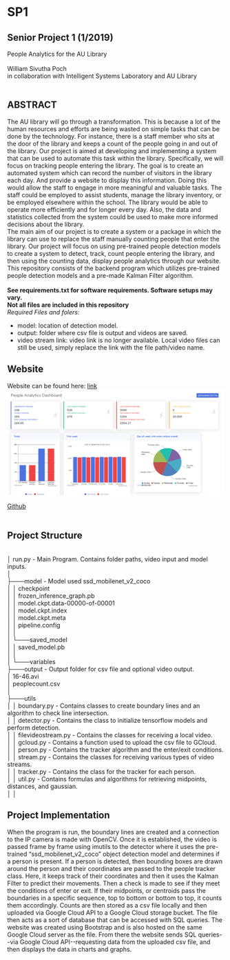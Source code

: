 # SP1
## Senior Project 1 (1/2019)<br>
People Analytics for the AU Library <br>
<br>
William Sivutha Poch <br>
in collaboration with Intelligent Systems Laboratory and AU Library <br>
<br>
## ABSTRACT
The AU library will go through a transformation. This is because a lot of the human resources and efforts are being wasted on simple tasks that can be done by the technology. For instance, there is a staff member who sits at the door of the library and keeps a count of the people going in and out of the library. Our project is aimed at developing and implementing a system that can be used to automate this task within the library. Specifically, we will focus on tracking people entering the library. The goal is to create an automated system which can record the number of visitors in the library each day. And provide a website to display this information. Doing this would allow the staff to engage in more meaningful and valuable tasks. The staff could be employed to assist students, manage the library inventory, or be employed elsewhere within the school. The library would be able to operate more efficiently and for longer every day. Also, the data and statistics collected from the system could be used to make more informed decisions about the library.
<br>
The main aim of our project is to create a system or a package in which the library can use to replace the staff manually counting people that enter the library. Our project will focus on using pre-trained people detection models to create a system to detect, track, count people entering the library, and then using the counting data, display people analytics through our website. This repository consists of the backend program which utilizes pre-trained people detection models and a pre-made Kalman Filter algorithm. 
<br>
<br> **See requirements.txt for software requirements. Software setups may vary.**
<br>
**Not all files are included in this repository** <br>
*Required Files and folers: <br>*
  - model: location of detection model. 
  - output: folder where csv file is output and videos are saved.
  - video stream link: video link is no longer available. Local video files can still be used, simply replace the link with the file path/video name.
## Website <br>
Website can be found here: [link](https://library-258507.appspot.com) <br>
![website](https://github.com/WilliamPoch/SP1Website/blob/master/img/screen.png)

[Github](https://github.com/WilliamPoch/SP1Website) <br>
<br> 
## Project Structure <br>
<br>│   run.py - Main Program. Contains folder paths, video input and model inputs. 
<br>│
<br>├───model - Model used ssd_mobilenet_v2_coco
<br>│   │   checkpoint
<br>│   │   frozen_inference_graph.pb
<br>│   │   model.ckpt.data-00000-of-00001
<br>│   │   model.ckpt.index
<br>│   │   model.ckpt.meta
<br>│   │   pipeline.config
<br>│   │
<br>│   └───saved_model
<br>│       │   saved_model.pb
<br>│       │
<br>│       └───variables
<br>├───output - Output folder for csv file and optional video output. 
<br>│       16-46.avi
<br>│       peoplecount.csv
<br>│
<br>├───utils
<br>│   │   boundary.py - Contains classes to create boundary lines and an algorithm to check line intersection. 
<br>│   │   detector.py - Contains the class to initialize tensorflow models and perform detection.
<br>│   │   filevideostream.py - Contains the classes for receiving a local video.
<br>│   │   gcloud.py - Contains a function used to upload the csv file to GCloud.
<br>│   │   person.py - Contains the tracker algorithm and the enter/exit conditions.
<br>│   │   stream.py - Contains the classes for receiving various types of video streams.
<br>│   │   tracker.py - Contains the class for the tracker for each person. 
<br>│   │   util.py - Contains formulas and algorithms for retrieving midpoints, distances, and gaussian.
<br>│   │
<br>

## Project Implementation<br>
When the program is run, the boundary lines are created and a connection to the IP camera is made with OpenCV. Once it is established, the video is passed frame by frame using imutils to the detector where it uses the pre-trained “ssd_mobilenet_v2_coco” object detection model and determines if a person is present. If a person is detected, then bounding boxes are drawn around the person and their coordinates are passed to the people tracker class. Here, it keeps track of their coordinates and then it uses the Kalman Filter to predict their movements. Then a check is made to see if they meet the conditions of enter or exit. If their midpoints, or centroids pass the boundaries in a specific sequence, top to bottom or bottom to top, it counts them accordingly. Counts are then stored as a csv file locally and then uploaded via Google Cloud API to a Google Cloud storage bucket. The file then acts as a sort of database that can be accessed with SQL queries. The website was created using Bootstrap and is also hosted on the same Google Cloud server as the file. From there the website sends SQL queries--via Google Cloud API--requesting data from the uploaded csv file, and then displays the data in charts and graphs. 
